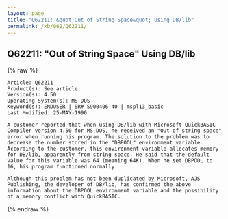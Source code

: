 ```yaml
---
layout: page
title: "Q62211: &quot;Out of String Space&quot; Using DB/lib"
permalink: /kb/062/Q62211/
---
```


## Q62211: &quot;Out of String Space&quot; Using DB/lib

{% raw %}

	Article: Q62211
	Product(s): See article
	Version(s): 4.50
	Operating System(s): MS-DOS
	Keyword(s): ENDUSER | SR# S900406-40 | mspl13_basic
	Last Modified: 25-MAY-1990
	
	A customer reported that when using DB/lib with Microsoft QuickBASIC
	Compiler version 4.50 for MS-DOS, he received an "Out of string space"
	error when running his program. The solution to the problem was to
	decrease the number stored in the "DBPOOL" environment variable.
	According to the customer, this environment variable allocates memory
	for DB/lib, apparently from string space. He said that the default
	value for this variable was 64 (meaning 64K). When he set DBPOOL to
	16, his program functioned normally.
	
	Although this problem has not been duplicated by Microsoft, AJS
	Publishing, the developer of DB/lib, has confirmed the above
	information about the DBPOOL environment variable and the possibility
	of a memory conflict with QuickBASIC.

{% endraw %}
